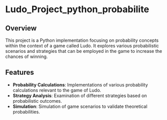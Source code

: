 # Ludo_Project_python_probabilite



## Overview
This project is a Python implementation focusing on probability concepts within the context of a game called Ludo. It explores various probabilistic scenarios and strategies that can be employed in the game to increase the chances of winning.

## Features
- **Probability Calculations**: Implementations of various probability calculations relevant to the game of Ludo.
- **Strategy Analysis**: Examination of different strategies based on probabilistic outcomes.
- **Simulation**: Simulation of game scenarios to validate theoretical probabilities.
